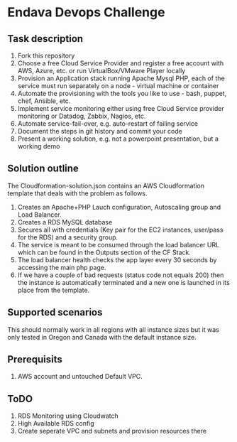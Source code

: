 # Endava Devops Challenge

## Task description
1) Fork this repository
2) Choose a free Cloud Service Provider and register a free account with AWS, Azure, etc. or run VirtualBox/VMware Player locally
3) Provision an Application stack running Apache Mysql PHP, each of the service must run separately on a node - virtual machine or container 
4) Automate the provisioning with the tools you like to use - bash, puppet, chef, Ansible, etc.
5) Implement service monitoring either using free Cloud Service provider monitoring or Datadog, Zabbix, Nagios, etc.
6) Automate service-fail-over, e.g. auto-restart of failing service
7) Document the steps in git history and commit your code
8) Present a working solution, e.g. not a powerpoint presentation, but a working demo


## Solution outline
The Cloudformation-solution.json contains an AWS Cloudformation template that deals with the problem as follows.
1) Creates an Apache+PHP Lauch configuration, Autoscaling group and Load Balancer.
2) Creates a RDS MySQL database
3) Secures all with credentials (Key pair for the EC2 instances, user/pass for the RDS) and a security group.
4) The service is meant to be consumed through the load balancer URL which can be found in the Outputs section of the CF Stack.
5) The load balancer health checks the app layer every 30 seconds by accessing the main php page.
6) If we have a couple of bad requests (status code not equals 200) then the instance is automatically terminated and a new one is launched in its place from the template.

## Supported scenarios
This should normally work in all regions with all instance sizes but it was only tested in Oregon and Canada with the default instance size.

## Prerequisits
1) AWS account and untouched Default VPC. 


## ToDO
1) RDS Monitoring using Cloudwatch
2) High Available RDS config
3) Create seperate VPC and subnets and provision resources there